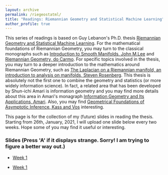 ```yaml
---
layout: archive
permalink: /riegeostatml/
title: "Readings: Riemannian Geometry and Statistical Machine Learning"
author_profile: true
---
```


This series of readings is based on Guy Lebanon's Ph.D. thesis [Riemannian Geometry and Statistical Machine Learning](https://www.cs.cmu.edu/~lebanon/pub/thesis/thesis.pdf). For the mathematical foundations of Riemannian Geometry, you may turn to the classical monographs such as [Introduction to Smooth Manifolds, John M.Lee](https://link.springer.com/book/10.1007/978-1-4419-9982-5) and [Riemannian Geometry, do Carmo](https://link.springer.com/book/10.1007%2F978-3-642-18855-8). For specific topics involved in the thesis, you may turn to a deeper introduction to the mathematics around Riemannian Geometry, such as [The Laplacian on a Riemannian manifold, an introduction to analysis on manifolds, Steven Rosenberg](https://www.cambridge.org/core/books/laplacian-on-a-riemannian-manifold/56F18C2AB0A765A91892E164079A3B74). This thesis is absolutely not the first one to combine the geometry and statistics (or more widely information science). In fact, a related area that has been developed by Shun-ichi Amari is information geometry and you may find more details about this area in Amari's monagraph [Information Geometry and Its Applications, Amari](https://link.springer.com/book/10.1007/978-3-319-97798-0). Also, you may find [Geometrical Foundations of Asymptotic Inference, Kass and Vos](https://onlinelibrary.wiley.com/doi/book/10.1002/9781118165980) interesting.

This page is for the collection of my (future) slides in reading the thesis. Starting from 26th, January, 2021, I will upload one slide below every two weeks. Hope some of you may find it useful or interesting.

### Slides (Press 'A' if it displays strange. Sorry! I am trying to figure a better way out.)

- [Week 1](/riegeostatml_week1/)
- <html><body><p><a href="/riegeostatml_week1/"  target="_blank">Week 1</a></p></body></html>


